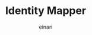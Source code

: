---
title: Identity Mapper
description: The home of the Dolittle Identity Mapper TimeSeries Module
keywords: TimeSeries, Identity Mapper
author: einari
weight: 2
---